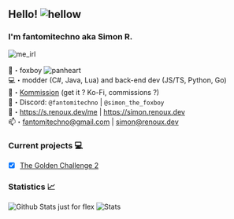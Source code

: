 ## Hello! ![hellow](https://cdn.discordapp.com/emojis/438755742627921920.webp?size=32&quality=lossless)
### I'm fantomitechno aka Simon R.
![me_irl](https://cdn.discordapp.com/emojis/1024790523833237514.webp?size=96&quality=lossless)

🦊・foxboy ![panheart](https://cdn.discordapp.com/emojis/1021079224154595418.webp?size=16&quality=lossless)\
💻・modder (C#, Java, Lua) and back-end dev (JS/TS, Python, Go)\
💸・[Kommission](https://s.renoux.dev/commissions) (get it ? Ko-Fi, commissions ?) \
🥼・Discord: `@fantomitechno` | `@simon_the_foxboy`\
🔗・https://s.renoux.dev/me | https://simon.renoux.dev \
📫・[fantomitechno@gmail.com](mailto:fantomitechno@gmail.com) | [simon@renoux.dev](mailto:simon@renoux.dev)

### Current projects 💻
- [x] [The Golden Challenge 2](https://simon.renoux.dev/projects/tgc)

### Statistics 📈
![Github Stats just for flex](https://github-readme-stats.vercel.app/api?username=fantomitechno&show_icons=true&theme=cobalt&count_private=true)
![Stats](https://github-readme-stats.vercel.app/api/top-langs/?username=fantomitechno&layout=compact&theme=outrun)
